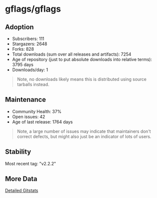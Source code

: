# gflags/gflags

## Adoption

- Subscribers: 111
- Stargazers: 2648
- Forks: 828
- Total downloads (sum over all releases and artifacts): 7254
- Age of repository (just to put absolute downloads into relative terms): 3795 days
- Downloads/day: 1

> Note, no downloads likely means this is distributed using source tarballs instead.

## Maintenance

- Community Health: 37%
- Open issues: 42
- Age of last release: 1764 days

> Note, a large number of issues may indicate that maintainers don't correct defects, but might also
> just be an indicator of lots of users.

## Stability

Most recent tag: "v2.2.2"

## More Data

[Detailed Gitstats](/bazel-catalog/gitstats/gflags/gflags)

